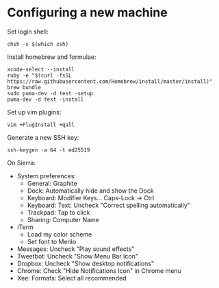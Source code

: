 # Configuring a new machine

Set login shell:

    chsh -s $(which zsh)

Install homebrew and formulae:

    xcode-select --install
    ruby -e "$(curl -fsSL https://raw.githubusercontent.com/Homebrew/install/master/install)"
    brew bundle
    sudo puma-dev -d test -setup
    puma-dev -d test -install

Set up vim plugins:

    vim +PlugInstall +qall

Generate a new SSH key:

    ssh-keygen -a 64 -t ed25519

On Sierra:

* System preferences:
    * General: Graphite
    * Dock: Automatically hide and show the Dock
    * Keyboard: Modifier Keys... Caps-Lock → Ctrl
    * Keyboard: Text: Uncheck "Correct spelling automatically"
    * Trackpad: Tap to click
    * Sharing: Computer Name
* iTerm
    * Load my color scheme
    * Set font to Menlo
* Messages: Uncheck "Play sound effects"
* Tweetbot: Uncheck "Show Menu Bar Icon"
* Dropbox: Uncheck "Show desktop notifications"
* Chrome: Check "Hide Notifications Icon" in Chrome menu
* Xee: Formats: Select all recommended
